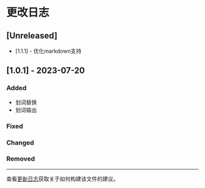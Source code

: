 # 更改日志

## [Unreleased]

- [1.1.1] - 优化markdown支持

## [1.0.1] - 2023-07-20

### Added

- 划词替换
- 划词输出

### Fixed

### Changed

### Removed

---

查看[更新日志](http://keepachangelog.com/)获取关于如何构建该文件的建议。
